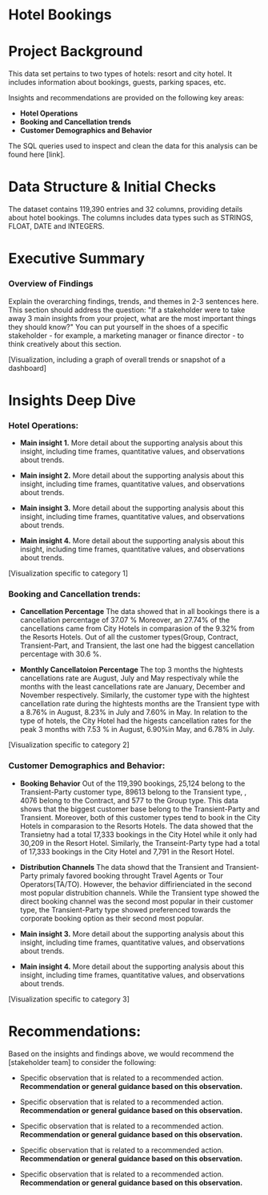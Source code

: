 # Hotel Bookings

# Project Background

This data set pertains to two types of hotels: resort and city hotel. It includes information about bookings, guests, parking spaces, etc. 

Insights and recommendations are provided on the following key areas:

- **Hotel Operations** 
- **Booking and Cancellation trends** 
- **Customer Demographics and Behavior** 

The SQL queries used to inspect and clean the data for this analysis can be found here [link].


# Data Structure & Initial Checks

The dataset contains 119,390 entries and 32 columns, providing details about hotel bookings. The columns includes data types such as STRINGS, FLOAT, DATE and INTEGERS.


# Executive Summary

### Overview of Findings

Explain the overarching findings, trends, and themes in 2-3 sentences here. This section should address the question: "If a stakeholder were to take away 3 main insights from your project, what are the most important things they should know?" You can put yourself in the shoes of a specific stakeholder - for example, a marketing manager or finance director - to think creatively about this section.

[Visualization, including a graph of overall trends or snapshot of a dashboard]



# Insights Deep Dive
### Hotel Operations:

* **Main insight 1.** More detail about the supporting analysis about this insight, including time frames, quantitative values, and observations about trends.
  
* **Main insight 2.** More detail about the supporting analysis about this insight, including time frames, quantitative values, and observations about trends.
  
* **Main insight 3.** More detail about the supporting analysis about this insight, including time frames, quantitative values, and observations about trends.
  
* **Main insight 4.** More detail about the supporting analysis about this insight, including time frames, quantitative values, and observations about trends.

[Visualization specific to category 1]


### Booking and Cancellation trends:

* **Cancellation Percentage** The data showed that in all bookings there is a cancellation percentage of 37.07 % Moreover, an 27.74% of the cancellations came from City Hotels in comparasion of the 9.32% from the Resorts Hotels. Out of all the customer types(Group, Contract, Transient-Part, and Transient, the last one had the biggest cancellation percentage with 30.6 %. 
  
* **Monthly Cancellatoion Percentage** The top 3 months the hightests cancellations rate are August, July and May respectivaly while the months with the least cancellations rate are January, December and November respectively. Similarly, the customer type with the hightest cancellation rate during the hightests months are the Transient type with a 8.76% in August, 8.23% in July and 7.60% in May. In relation to the type of hotels, the City Hotel had the higests cancellation rates for the peak 3 months  with 7.53 % in August, 6.90%in May, and 6.78% in July.


[Visualization specific to category 2]


### Customer Demographics and Behavior:

* **Booking Behavior**  Out of the 119,390 bookings, 25,124 belong to the Transient-Party customer type, 89613 belong to the Transient type, , 4076 belong to the Contract, and 577 to the Group type. This data shows  that the  biggest customer base belong to the Transient-Party and Transient. Moreover, both of this customer types tend to book in the City Hotels in comparasion to the Resorts Hotels. The data showed that the Transietny had a total 17,333 bookings in the City Hotel while it only had 30,209 in the Resort Hotel. Similarly, the Transeint-Party type had a total of 17,333 bookings in the City Hotel and 7,791 in the Resort Hotel.
  
* **Distribution Channels** The data showd that the Transient and Transient-Party primaly favored booking throught Travel Agents or Tour Operators(TA/TO). However, the behavior diffirienciated in the second most popular distrubition channels. While the Transient type showed the direct booking channel was the second most popular in their customer type, the Transient-Party type showed preferenced towards the corporate booking option as their second most popular.
  
* **Main insight 3.** More detail about the supporting analysis about this insight, including time frames, quantitative values, and observations about trends.
  
* **Main insight 4.** More detail about the supporting analysis about this insight, including time frames, quantitative values, and observations about trends.

[Visualization specific to category 3]


# Recommendations:

Based on the insights and findings above, we would recommend the [stakeholder team] to consider the following: 

* Specific observation that is related to a recommended action. **Recommendation or general guidance based on this observation.**
  
* Specific observation that is related to a recommended action. **Recommendation or general guidance based on this observation.**
  
* Specific observation that is related to a recommended action. **Recommendation or general guidance based on this observation.**
  
* Specific observation that is related to a recommended action. **Recommendation or general guidance based on this observation.**
  
* Specific observation that is related to a recommended action. **Recommendation or general guidance based on this observation.**
  



